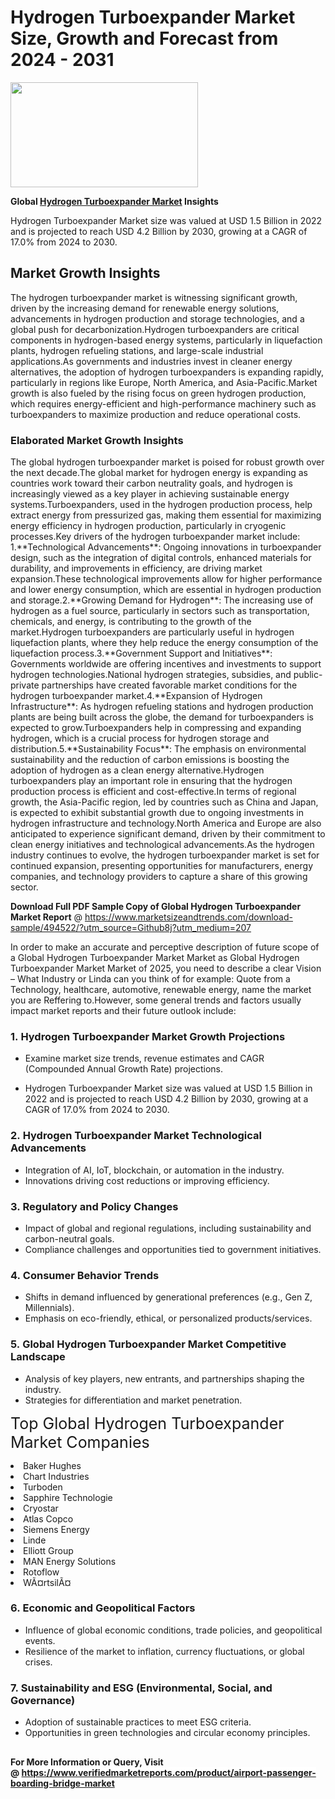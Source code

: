 <H1>Hydrogen Turboexpander Market Size, Growth and Forecast from 2024 - 2031</H1><img class="aligncenter size-medium wp-image-584254" src="https://thirdeyenews.in/wp-content/uploads/2024/09/Global-Market-Research-300x168.jpeg" alt="" width="300" height="168" /><p><strong>Global&nbsp;<a href="https://www.marketsizeandtrends.com/download-sample/494522/?utm_source=Github8j?utm_medium=207">Hydrogen Turboexpander Market</a> Insights</strong></p><p>Hydrogen Turboexpander Market size was valued at USD 1.5 Billion in 2022 and is projected to reach USD 4.2 Billion by 2030, growing at a CAGR of 17.0% from 2024 to 2030.</p><p><h2>Market Growth Insights</h2> The hydrogen turboexpander market is witnessing significant growth, driven by the increasing demand for renewable energy solutions, advancements in hydrogen production and storage technologies, and a global push for decarbonization.Hydrogen turboexpanders are critical components in hydrogen-based energy systems, particularly in liquefaction plants, hydrogen refueling stations, and large-scale industrial applications.As governments and industries invest in cleaner energy alternatives, the adoption of hydrogen turboexpanders is expanding rapidly, particularly in regions like Europe, North America, and Asia-Pacific.Market growth is also fueled by the rising focus on green hydrogen production, which requires energy-efficient and high-performance machinery such as turboexpanders to maximize production and reduce operational costs.<h3>Elaborated Market Growth Insights</h3> The global hydrogen turboexpander market is poised for robust growth over the next decade.The global market for hydrogen energy is expanding as countries work toward their carbon neutrality goals, and hydrogen is increasingly viewed as a key player in achieving sustainable energy systems.Turboexpanders, used in the hydrogen production process, help extract energy from pressurized gas, making them essential for maximizing energy efficiency in hydrogen production, particularly in cryogenic processes.Key drivers of the hydrogen turboexpander market include: 1.**Technological Advancements**: Ongoing innovations in turboexpander design, such as the integration of digital controls, enhanced materials for durability, and improvements in efficiency, are driving market expansion.These technological improvements allow for higher performance and lower energy consumption, which are essential in hydrogen production and storage.2.**Growing Demand for Hydrogen**: The increasing use of hydrogen as a fuel source, particularly in sectors such as transportation, chemicals, and energy, is contributing to the growth of the market.Hydrogen turboexpanders are particularly useful in hydrogen liquefaction plants, where they help reduce the energy consumption of the liquefaction process.3.**Government Support and Initiatives**: Governments worldwide are offering incentives and investments to support hydrogen technologies.National hydrogen strategies, subsidies, and public-private partnerships have created favorable market conditions for the hydrogen turboexpander market.4.**Expansion of Hydrogen Infrastructure**: As hydrogen refueling stations and hydrogen production plants are being built across the globe, the demand for turboexpanders is expected to grow.Turboexpanders help in compressing and expanding hydrogen, which is a crucial process for hydrogen storage and distribution.5.**Sustainability Focus**: The emphasis on environmental sustainability and the reduction of carbon emissions is boosting the adoption of hydrogen as a clean energy alternative.Hydrogen turboexpanders play an important role in ensuring that the hydrogen production process is efficient and cost-effective.In terms of regional growth, the Asia-Pacific region, led by countries such as China and Japan, is expected to exhibit substantial growth due to ongoing investments in hydrogen infrastructure and technology.North America and Europe are also anticipated to experience significant demand, driven by their commitment to clean energy initiatives and technological advancements.As the hydrogen industry continues to evolve, the hydrogen turboexpander market is set for continued expansion, presenting opportunities for manufacturers, energy companies, and technology providers to capture a share of this growing sector.<p><span class=""><strong>Download Full PDF Sample Copy of Global Hydrogen Turboexpander Market Report</strong> @ <a href="https://www.marketsizeandtrends.com/download-sample/494522/?utm_source=Github8j?utm_medium=207" target="_blank">https://www.marketsizeandtrends.com/download-sample/494522/?utm_source=Github8j?utm_medium=207</a></span></p><p>In order to make an accurate and perceptive description of future scope of a Global&nbsp;Hydrogen Turboexpander Market Market as Global&nbsp;Hydrogen Turboexpander Market Market of 2025, you need to describe a clear Vision &ndash; What Industry or Linda can you think of for example: Quote from a Technology, healthcare, automotive, renewable energy, name the market you are Reffering to.However, some general trends and factors usually impact market reports and their future outlook include:</p><h3>1.&nbsp;<strong>Hydrogen Turboexpander Market Growth Projections</strong></h3><ul><li>Examine market size trends, revenue estimates and CAGR (Compounded Annual Growth Rate) projections.</li><li><p>Hydrogen Turboexpander Market size was valued at USD 1.5 Billion in 2022 and is projected to reach USD 4.2 Billion by 2030, growing at a CAGR of 17.0% from 2024 to 2030.</p></li></ul><h3>2.&nbsp;<strong>Hydrogen Turboexpander Market Technological Advancements</strong></h3><ul><li>Integration of AI, IoT, blockchain, or automation in the industry.</li><li>Innovations driving cost reductions or improving efficiency.</li></ul><h3>3.&nbsp;<strong>Regulatory and Policy Changes</strong></h3><ul><li>Impact of global and regional regulations, including sustainability and carbon-neutral goals.</li><li>Compliance challenges and opportunities tied to government initiatives.</li></ul><h3>4.&nbsp;<strong>Consumer Behavior Trends</strong></h3><ul><li>Shifts in demand influenced by generational preferences (e.g., Gen Z, Millennials).</li><li>Emphasis on eco-friendly, ethical, or personalized products/services.</li></ul><h3>5.&nbsp;<strong>Global Hydrogen Turboexpander Market Competitive Landscape</strong></h3><ul><li>Analysis of key players, new entrants, and partnerships shaping the industry.</li><li>Strategies for differentiation and market penetration.</li></ul><p data-pm-slice="1 1 []"><span style="color: inherit; font-family: inherit; font-size: 25px;">Top Global Hydrogen Turboexpander Market Companies</span></p><div class="" data-test-id=""><p><li>Baker Hughes</li><li> Chart Industries</li><li> Turboden</li><li> Sapphire Technologie</li><li> Cryostar</li><li> Atlas Copco</li><li> Siemens Energy</li><li> Linde</li><li> Elliott Group</li><li> MAN Energy Solutions</li><li> Rotoflow</li><li> WÃ¤rtsilÃ¤</li></p></div><h3>6.&nbsp;<strong>Economic and Geopolitical Factors</strong></h3><ul><li>Influence of global economic conditions, trade policies, and geopolitical events.</li><li>Resilience of the market to inflation, currency fluctuations, or global crises.</li></ul><h3>7.&nbsp;<strong>Sustainability and ESG (Environmental, Social, and Governance)</strong></h3><ul><li>Adoption of sustainable practices to meet ESG criteria.</li><li>Opportunities in green technologies and circular economy principles.</li></ul><h2><strong style="font-size: 14px;">For More Information or Query, Visit @&nbsp;</strong><a style="background-color: #ffffff; font-size: 14px;" href="https://www.marketsizeandtrends.com/report/hydrogen-turboexpander-market/" target="_blank">https://www.verifiedmarketreports.com/product/airport-passenger-boarding-bridge-market</a></h2>